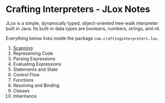 # Crafting Interpreters - JLox Notes

JLox is a simple, dynamically typed, object-oriented tree-walk interpreter built in Java. Its built-in data types are booleans, numbers, strings, and nil. 

Everything below lives inside the package `com.craftinginterpreters.lox`.

1. [Scanning](/scanning.md)
2. Representing Code
3. Parsing Expressions
4. Evaluating Expressions
5. Statements and State
6. Control Flow
7. Functions
8. Resolving and Binding
9. Classes
10. Inheritance